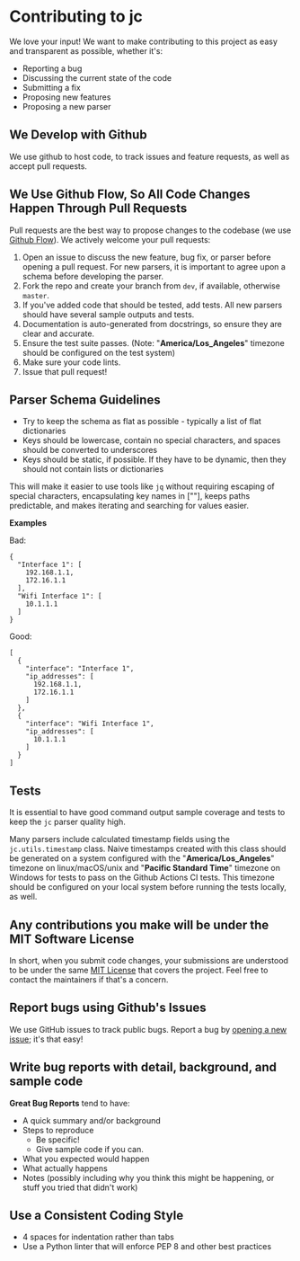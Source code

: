 # Contributing to jc
We love your input! We want to make contributing to this project as easy and transparent as possible, whether it's:

- Reporting a bug
- Discussing the current state of the code
- Submitting a fix
- Proposing new features
- Proposing a new parser

## We Develop with Github
We use github to host code, to track issues and feature requests, as well as accept pull requests.

## We Use Github Flow, So All Code Changes Happen Through Pull Requests
Pull requests are the best way to propose changes to the codebase (we use [Github Flow](https://guides.github.com/introduction/flow/index.html)). We actively welcome your pull requests:

1. Open an issue to discuss the new feature, bug fix, or parser before opening a pull request. For new parsers, it is important to agree upon a schema before developing the parser.
2. Fork the repo and create your branch from `dev`, if available, otherwise `master`.
3. If you've added code that should be tested, add tests. All new parsers should have several sample outputs and tests.
4. Documentation is auto-generated from docstrings, so ensure they are clear and accurate.
5. Ensure the test suite passes. (Note: "**America/Los_Angeles**" timezone should be configured on the test system)
6. Make sure your code lints.
7. Issue that pull request!

## Parser Schema Guidelines
- Try to keep the schema as flat as possible - typically a list of flat dictionaries
- Keys should be lowercase, contain no special characters, and spaces should be converted to underscores
- Keys should be static, if possible. If they have to be dynamic, then they should not contain lists or dictionaries

This will make it easier to use tools like `jq` without requiring escaping of special characters, encapsulating key names in [""], keeps paths predictable, and makes iterating and searching for values easier.

**Examples**

Bad: 
```
{
  "Interface 1": [
    192.168.1.1,
    172.16.1.1
  ],
  "Wifi Interface 1": [
    10.1.1.1
  ]
}
```
Good:
```
[
  {
    "interface": "Interface 1",
    "ip_addresses": [
      192.168.1.1,
      172.16.1.1
    ]
  },
  {
    "interface": "Wifi Interface 1",
    "ip_addresses": [
      10.1.1.1
    ]
  }
]
```

## Tests
It is essential to have good command output sample coverage and tests to keep the `jc` parser quality high.

Many parsers include calculated timestamp fields using the `jc.utils.timestamp` class. Naive timestamps created with this class should be generated on a system configured with the "**America/Los_Angeles**" timezone on linux/macOS/unix and "**Pacific Standard Time**" timezone on Windows for tests to pass on the Github Actions CI tests. This timezone should be configured on your local system before running the tests locally, as well.

## Any contributions you make will be under the MIT Software License
In short, when you submit code changes, your submissions are understood to be under the same [MIT License](http://choosealicense.com/licenses/mit/) that covers the project. Feel free to contact the maintainers if that's a concern.

## Report bugs using Github's Issues
We use GitHub issues to track public bugs. Report a bug by [opening a new issue](https://github.com/kellyjonbrazil/jc/issues); it's that easy!

## Write bug reports with detail, background, and sample code
**Great Bug Reports** tend to have:

- A quick summary and/or background
- Steps to reproduce
  - Be specific!
  - Give sample code if you can.
- What you expected would happen
- What actually happens
- Notes (possibly including why you think this might be happening, or stuff you tried that didn't work)

## Use a Consistent Coding Style
* 4 spaces for indentation rather than tabs
* Use a Python linter that will enforce PEP 8 and other best practices
